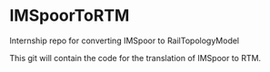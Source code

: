 # IMSpoorToRTM
Internship repo for converting IMSpoor to RailTopologyModel

This git will contain the code for the translation of IMSpoor to RTM.
